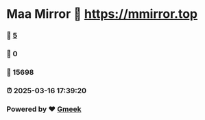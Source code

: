 # Maa Mirror :link: https://mmirror.top 
### :page_facing_up: [5](https://mmirror.top/tag.html) 
### :speech_balloon: 0 
### :hibiscus: 15698 
### :alarm_clock: 2025-03-16 17:39:20 
### Powered by :heart: [Gmeek](https://github.com/Meekdai/Gmeek)
